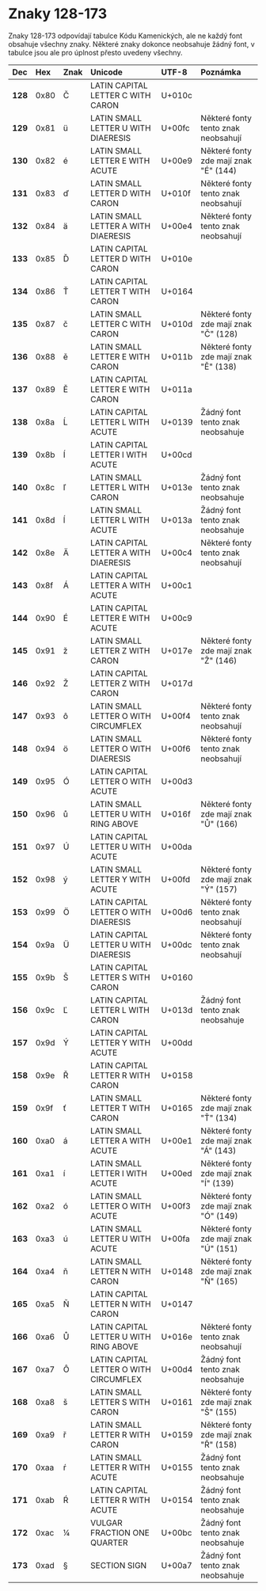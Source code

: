 # Znaky 128-173

Znaky 128-173 odpovídají tabulce Kódu Kamenických, ale ne každý font obsahuje všechny znaky. Některé znaky dokonce neobsahuje žádný font, v tabulce jsou ale pro úplnost přesto uvedeny všechny.

| Dec | Hex | Znak | Unicode | UTF-8 | Poznámka |
| :--- | :--- | :--- | :--- | :--- | :--- |
| **128** | 0x80 | Č | LATIN CAPITAL LETTER C WITH CARON | U+010c |  |
| **129** | 0x81 | ü | LATIN SMALL LETTER U WITH DIAERESIS | U+00fc | Některé fonty tento znak neobsahují |
| **130** | 0x82 | é | LATIN SMALL LETTER E WITH ACUTE | U+00e9 | Některé fonty zde mají znak "É" \(144\) |
| **131** | 0x83 | ď | LATIN SMALL LETTER D WITH CARON | U+010f | Některé fonty tento znak neobsahují |
| **132** | 0x84 | ä | LATIN SMALL LETTER A WITH DIAERESIS | U+00e4 | Některé fonty tento znak neobsahují |
| **133** | 0x85 | Ď | LATIN CAPITAL LETTER D WITH CARON | U+010e |  |
| **134** | 0x86 | Ť | LATIN CAPITAL LETTER T WITH CARON | U+0164 |  |
| **135** | 0x87 | č | LATIN SMALL LETTER C WITH CARON | U+010d | Některé fonty zde mají znak "Č" \(128\) |
| **136** | 0x88 | ě | LATIN SMALL LETTER E WITH CARON | U+011b | Některé fonty zde mají znak "Ě" \(138\) |
| **137** | 0x89 | Ě | LATIN CAPITAL LETTER E WITH CARON | U+011a |  |
| **138** | 0x8a | Ĺ | LATIN CAPITAL LETTER L WITH ACUTE | U+0139 | Žádný font tento znak neobsahuje |
| **139** | 0x8b | Í | LATIN CAPITAL LETTER I WITH ACUTE | U+00cd |  |
| **140** | 0x8c | ľ | LATIN SMALL LETTER L WITH CARON | U+013e | Žádný font tento znak neobsahuje |
| **141** | 0x8d | ĺ | LATIN SMALL LETTER L WITH ACUTE | U+013a | Žádný font tento znak neobsahuje |
| **142** | 0x8e | Ä | LATIN CAPITAL LETTER A WITH DIAERESIS | U+00c4 | Některé fonty tento znak neobsahují |
| **143** | 0x8f | Á | LATIN CAPITAL LETTER A WITH ACUTE | U+00c1 |  |
| **144** | 0x90 | É | LATIN CAPITAL LETTER E WITH ACUTE | U+00c9 |  |
| **145** | 0x91 | ž | LATIN SMALL LETTER Z WITH CARON | U+017e | Některé fonty zde mají znak "Ž" \(146\) |
| **146** | 0x92 | Ž | LATIN CAPITAL LETTER Z WITH CARON | U+017d |  |
| **147** | 0x93 | ô | LATIN SMALL LETTER O WITH CIRCUMFLEX | U+00f4 | Některé fonty tento znak neobsahují |
| **148** | 0x94 | ö | LATIN SMALL LETTER O WITH DIAERESIS | U+00f6 | Některé fonty tento znak neobsahují |
| **149** | 0x95 | Ó | LATIN CAPITAL LETTER O WITH ACUTE | U+00d3 |  |
| **150** | 0x96 | ů | LATIN SMALL LETTER U WITH RING ABOVE | U+016f | Některé fonty zde mají znak "Ů" \(166\) |
| **151** | 0x97 | Ú | LATIN CAPITAL LETTER U WITH ACUTE | U+00da |  |
| **152** | 0x98 | ý | LATIN SMALL LETTER Y WITH ACUTE | U+00fd | Některé fonty zde mají znak "Ý" \(157\) |
| **153** | 0x99 | Ö | LATIN CAPITAL LETTER O WITH DIAERESIS | U+00d6 | Některé fonty tento znak neobsahují |
| **154** | 0x9a | Ü | LATIN CAPITAL LETTER U WITH DIAERESIS | U+00dc | Některé fonty tento znak neobsahují |
| **155** | 0x9b | Š | LATIN CAPITAL LETTER S WITH CARON | U+0160 |  |
| **156** | 0x9c | Ľ | LATIN CAPITAL LETTER L WITH CARON | U+013d | Žádný font tento znak neobsahuje |
| **157** | 0x9d | Ý | LATIN CAPITAL LETTER Y WITH ACUTE | U+00dd |  |
| **158** | 0x9e | Ř | LATIN CAPITAL LETTER R WITH CARON | U+0158 |  |
| **159** | 0x9f | ť | LATIN SMALL LETTER T WITH CARON | U+0165 | Některé fonty zde mají znak "Ť" \(134\) |
| **160** | 0xa0 | á | LATIN SMALL LETTER A WITH ACUTE | U+00e1 | Některé fonty zde mají znak "Á" \(143\) |
| **161** | 0xa1 | í | LATIN SMALL LETTER I WITH ACUTE | U+00ed | Některé fonty zde mají znak "Í" \(139\) |
| **162** | 0xa2 | ó | LATIN SMALL LETTER O WITH ACUTE | U+00f3 | Některé fonty zde mají znak "Ó" \(149\) |
| **163** | 0xa3 | ú | LATIN SMALL LETTER U WITH ACUTE | U+00fa | Některé fonty zde mají znak "Ú" \(151\) |
| **164** | 0xa4 | ň | LATIN SMALL LETTER N WITH CARON | U+0148 | Některé fonty zde mají znak "Ň" \(165\) |
| **165** | 0xa5 | Ň | LATIN CAPITAL LETTER N WITH CARON | U+0147 |  |
| **166** | 0xa6 | Ů | LATIN CAPITAL LETTER U WITH RING ABOVE | U+016e | Některé fonty tento znak neobsahují |
| **167** | 0xa7 | Ô | LATIN CAPITAL LETTER O WITH CIRCUMFLEX | U+00d4 | Žádný font tento znak neobsahuje |
| **168** | 0xa8 | š | LATIN SMALL LETTER S WITH CARON | U+0161 | Některé fonty zde mají znak "Š" \(155\) |
| **169** | 0xa9 | ř | LATIN SMALL LETTER R WITH CARON | U+0159 | Některé fonty zde mají znak "Ř" \(158\) |
| **170** | 0xaa | ŕ | LATIN SMALL LETTER R WITH ACUTE | U+0155 | Žádný font tento znak neobsahuje |
| **171** | 0xab | Ŕ | LATIN CAPITAL LETTER R WITH ACUTE | U+0154 | Žádný font tento znak neobsahuje |
| **172** | 0xac | ¼ | VULGAR FRACTION ONE QUARTER | U+00bc | Žádný font tento znak neobsahuje |
| **173** | 0xad | § | SECTION SIGN | U+00a7 | Žádný font tento znak neobsahuje |
